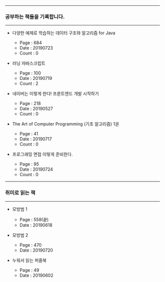 * * *
### 공부하는 책들을 기록합니다. 
* * *
- 다양한 예제로 학습하는 데이터 구조와 알고리즘 for Java
    - Page : 684
    - Date : 20190723
    - Count : 0

- 러닝 자바스크립트 
    - Page : 100
    - Date : 20190719 
    - Count : 2

- 네이버는 이렇게 한다! 프론트엔드 개발 시작하기
    - Page : 218
    - Date : 20190527
    - Count : 0

- The Art of Computer Programming (기초 알고리즘) 1권 
    - Page : 41
    - Date : 20190717
    - Count : 0  

- 프로그래밍 면접 이렇게 준비한다. 
    - Page : 95
    - Date : 20190724
    - Count : 0
* * *
### 취미로 읽는 책 
* * *
- 모방범 1 
    -  Page : 558(끝)
    -  Date : 20190618
- 모방범 2
    -  Page : 470  
    -  Date : 20190720

- 누워서 읽는 퍼즐북
    - Page : 49
    - Date : 20190602
